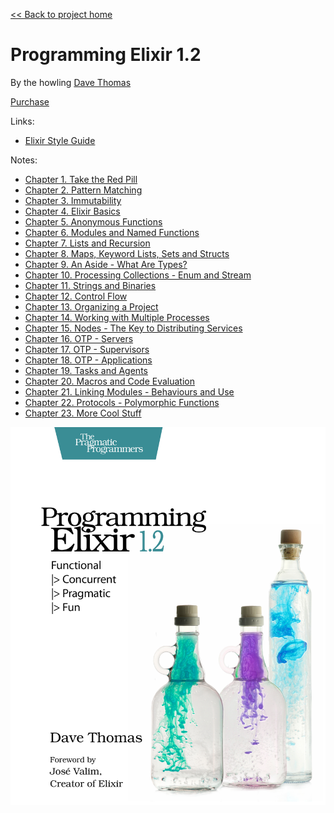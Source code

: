 [&lt;&lt; Back to project home](../../README.md)

# Programming Elixir 1.2

By the howling [Dave Thomas](https://pragdave.me/)

[Purchase](https://pragprog.com/book/elixir12/programming-elixir-1-2)

Links:

- [Elixir Style Guide](https://github.com/niftyn8/elixir_style_guide)

Notes:

- [Chapter 1. Take the Red Pill](ch01-take-the-red-pill.md)
- [Chapter 2. Pattern Matching](ch02-pattern-matching.md)
- [Chapter 3. Immutability](ch03-immutability.md)
- [Chapter 4. Elixir Basics](ch04-elixir-basics.md)
- [Chapter 5. Anonymous Functions](ch05-anonymous-functions.md)
- [Chapter 6. Modules and Named Functions](ch06-modules-and-named-functions.md)
- [Chapter 7. Lists and Recursion](ch07-lists-and-recursion.md)
- [Chapter 8. Maps, Keyword Lists, Sets and Structs](ch08-maps-keyword-lists-sets-and-structs.md)
- [Chapter 9. An Aside - What Are Types?](ch09-an-aside-what-are-types.md)
- [Chapter 10. Processing Collections - Enum and Stream](ch10-processing-collections-enum-and-stream.md)
- [Chapter 11. Strings and Binaries](ch11-strings-and-binaries.md)
- [Chapter 12. Control Flow](ch12-control-flow.md)
- [Chapter 13. Organizing a Project](ch13-organizing-a-project.md)
- [Chapter 14. Working with Multiple Processes](ch14-working-with-multiple-processes.md)
- [Chapter 15. Nodes - The Key to Distributing Services](ch15-nodes-the-key-to-distributing-services.md)
- [Chapter 16. OTP - Servers](ch16-otp-servers.md)
- [Chapter 17. OTP - Supervisors](ch17-otp-supervisors.md)
- [Chapter 18. OTP - Applications](ch18-otp-applications.md)
- [Chapter 19. Tasks and Agents](ch19-tasks-and-agents.md)
- [Chapter 20. Macros and Code Evaluation](ch20-macros-and-code-evaluation.md)
- [Chapter 21. Linking Modules - Behaviours and Use](ch21-linking-modules-behaviours-and-use.md)
- [Chapter 22. Protocols - Polymorphic Functions](ch22-protocols-polymorphic-functions.md)
- [Chapter 23. More Cool Stuff](ch23-more-cool-stuff.md)

![book cover](cover.jpg)
